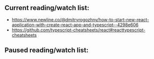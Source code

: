 ## Current reading/watch list:

- https://www.newline.co/@dmitryrogozhny/how-to-start-new-react-application-with-create-react-app-and-typescript--4298e606
- https://github.com/typescript-cheatsheets/react#reacttypescript-cheatsheets

## Paused reading/watch list:
